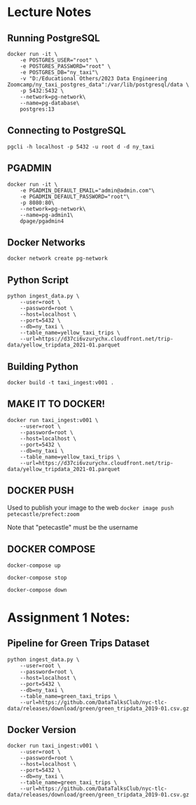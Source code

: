 # Lecture Notes
## Running PostgreSQL
```
docker run -it \
    -e POSTGRES_USER="root" \
    -e POSTGRES_PASSWORD="root" \
    -e POSTGRES_DB="ny_taxi"\
    -v "D:/Educational Others/2023 Data Engineering Zoomcamp/ny_taxi_postgres_data":/var/lib/postgresql/data \
    -p 5432:5432 \
    --network=pg-network\
    --name=pg-database\
    postgres:13
```

## Connecting to PostgreSQL

`pgcli -h localhost -p 5432 -u root d -d ny_taxi`

## PGADMIN
```
docker run -it \
    -e PGADMIN_DEFAULT_EMAIL="admin@admin.com"\
    -e PGADMIN_DEFAULT_PASSWORD="root"\
    -p 8080:80\
    --network=pg-network\
    --name=pg-admin1\
    dpage/pgadmin4
```

## Docker Networks
`docker network create pg-network`

## Python Script
```
python ingest_data.py \
    --user=root \
    --password=root \
    --host=localhost \
    --port=5432 \
    --db=ny_taxi \
    --table_name=yellow_taxi_trips \
    --url=https://d37ci6vzurychx.cloudfront.net/trip-data/yellow_tripdata_2021-01.parquet
```
## Building Python
`docker build -t taxi_ingest:v001 .`

## MAKE IT TO DOCKER!
```
docker run taxi_ingest:v001 \
    --user=root \
    --password=root \
    --host=localhost \
    --port=5432 \
    --db=ny_taxi \
    --table_name=yellow_taxi_trips \
    --url=https://d37ci6vzurychx.cloudfront.net/trip-data/yellow_tripdata_2021-01.parquet
```

## DOCKER PUSH
Used to publish your image to the web
`docker image push petecastle/prefect:zoom`

Note that "petecastle" must be the username

## DOCKER COMPOSE
`docker-compose up`

`docker-compose stop`

`docker-compose down`



# Assignment 1 Notes:
## Pipeline for Green Trips Dataset
```
python ingest_data.py \
    --user=root \
    --password=root \
    --host=localhost \
    --port=5432 \
    --db=ny_taxi \
    --table_name=green_taxi_trips \
    --url=https://github.com/DataTalksClub/nyc-tlc-data/releases/download/green/green_tripdata_2019-01.csv.gz
```
## Docker Version
```
docker run taxi_ingest:v001 \
    --user=root \
    --password=root \
    --host=localhost \
    --port=5432 \
    --db=ny_taxi \
    --table_name=green_taxi_trips \
    --url=https://github.com/DataTalksClub/nyc-tlc-data/releases/download/green/green_tripdata_2019-01.csv.gz
```